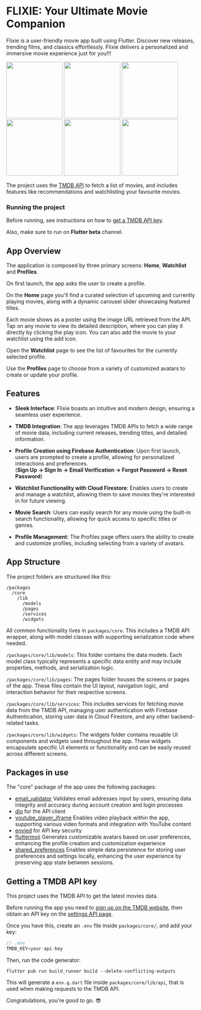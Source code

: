 # FLIXIE: Your Ultimate Movie Companion

Flixie is a user-friendly movie app built using Flutter. Discover new releases, trending films, and classics effortlessly. 
Flixie delivers a personalized and immersive movie experience just for you!!!

<img src="https://github.com/ShrutiJain418/movie_app/assets/113288105/41665985-6c38-4dd4-ab7c-075b928f50b0" width="150" > 
<img src="https://github.com/ShrutiJain418/movie_app/assets/113288105/6c88f51b-9bc5-4d92-99d7-7b2b88c23718" width="150">
<img src="https://github.com/ShrutiJain418/movie_app/assets/113288105/7e466b85-43a3-4afc-ba7b-e23d76e32e30" width="150">
<img src="https://github.com/ShrutiJain418/movie_app/assets/113288105/8d0c439b-daa8-4444-9ce7-fd420297769e" width="150">
<img src="https://github.com/ShrutiJain418/movie_app/assets/113288105/291a4d03-fcb8-4711-b491-c30775a04153" width="150">
<img src="https://github.com/ShrutiJain418/movie_app/assets/113288105/7c6b5e95-c1e5-45ca-b248-02afc6acbfd9" width="150"><br>

The project uses the [TMDB API](https://www.themoviedb.org/documentation/api) to fetch a list of movies, and includes features like
recommendations and watchlisting your favourite movies.

### Running the project

Before running, see instructions on how to [get a TMDB API key](#getting-a-tmdb-api-key).

Also, make sure to run on **Flutter beta** channel.

## App Overview

The application is composed by three primary screens: **Home**, **Watchlist** and **Profiles**.

On first launch, the app asks the user to create a profile. 

On the **Home** page you'll find a curated selection of upcoming and currently playing movies, along with a dynamic carousel slider showcasing featured titles.

Each movie shows as a poster using the image URL retrieved from the API. Tap on any movie to view its detailed description, where you can play it directly by clicking the play icon. You can also add the movie to your watchlist using the add icon.

Open the **Watchlist** page to see the list of favourites for the currently selected profile.

Use the **Profiles** page to choose from a variety of customized avatars to create or update your profile.

## Features

- **Sleek Interface**: Flixie boasts an intuitive and modern design, ensuring a seamless user experience.
  
- **TMDB Integration**: The app leverages TMDB APIs to fetch a wide range of movie data, including current releases, trending titles, and detailed information.
  
- **Profile Creation using Firebase Authentication**: Upon first launch, users are prompted to create a profile, allowing for personalized interactions and preferences.<br>
  (**Sign Up -> Sign In -> Email Verification -> Forgot Password -> Reset Password**)

- **Watchlist Functionality with Cloud Firestore**: Enables users to create and manage a watchlist, allowing them to save movies they're interested in for future viewing.
  
- **Movie Search**: Users can easily search for any movie using the built-in search functionality, allowing for quick access to specific titles or genres.
  
- **Profile Management**: The Profiles page offers users the ability to create and customize profiles, including selecting from a variety of avatars.

## App Structure

The project folders are structured like this:

```
/packages
  /core
    /lib
      /models
      /pages
      /services
      /widgets
```

All common functionality lives in `packages/core`. This includes a TMDB API wrapper, along with model classes with supporting serialization code where needed.

`/packages/core/lib/models`:
This folder contains the data models. Each model class typically represents a specific data entity and may include properties, methods, and serialization logic.

`/packages/core/lib/pages`:
The pages folder houses the screens or pages of the app. These files contain the UI layout, navigation logic, and interaction behavior for their respective screens. 

`/packages/core/lib/services`:
This includes services for fetching movie data from the TMDB API, managing user authentication with Firebase Authentication, storing user data in Cloud Firestore, and any other backend-related tasks.

`/packages/core/lib/widgets`:
The widgets folder contains reusable UI components and widgets used throughout the app. These widgets encapsulate specific UI elements or functionality and can be easily reused across different screens.

## Packages in use

The "core" package of the app uses the following packages:

- [email_validator](https://pub.dev/packages/email_validator) Validates email addresses input by users, ensuring data integrity and accuracy during account creation and 
  login processes
- [dio](https://pub.dev/packages/dio) for the API client
- [youtube_player_iframe](https://pub.dev/packages/youtube_player_iframe) Enables video playback within the app, supporting various video formats and integration with 
  YouTube content
- [envied](https://pub.dev/packages/envied) for API key security
- [fluttermoji](https://pub.dev/packages/fluttermoji) Generates customizable avatars based on user preferences, enhancing the profile creation and customization experience
- [shared_preferences](https://pub.dev/packages/shared_preferences) Enables simple data persistence for storing user preferences and settings locally, enhancing the user 
  experience by preserving app state between sessions.

## Getting a TMDB API key

This project uses the TMDB API to get the latest movies data.

Before running the app you need to [sign up on the TMDB website](https://www.themoviedb.org/signup), then obtain an API key on the [settings API page](https://www.themoviedb.org/settings/api).

Once you have this, create an `.env` file inside `packages/core/`, and add your key:

```dart
// .env
TMDB_KEY=your-api-key
```

Then, run the code generator:

```
flutter pub run build_runner build --delete-conflicting-outputs
```

This will generate a `env.g.dart` file inside `packages/core/lib/api`, that is used when making requests to the TMDB API.

Congratulations, you're good to go. 😎









